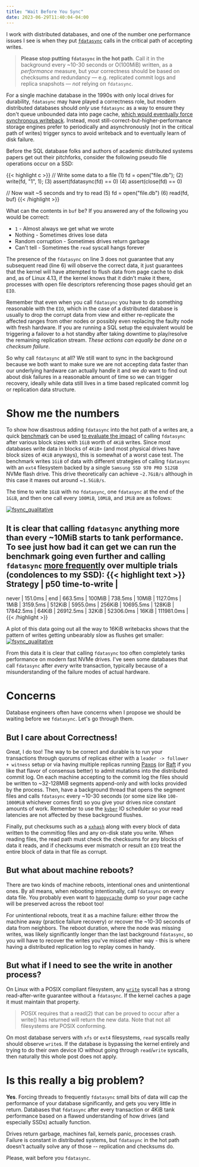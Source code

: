 ```yaml
---
title: "Wait Before You Sync"
date: 2023-06-29T11:40:04-04:00
---
```


I work with distributed databases, and one of the number one performance issues
I see is when they put
[`fdatasync`](https://linux.die.net/man/2/fdatasync) calls in the critical path
of accepting writes.

> **Please stop putting `fdatasync` in the hot path**. Call it in the
  background every ~10-30 seconds or O(100MiB) written, as a *performance*
  measure, but your correctness should be based on checksums and redundancy
  — e.g. replicated commit logs and replica snapshots — _not_ relying on
  `fdatasync`.

For a single machine database in the 1990s with only local drives for
durability, `fdatasync` may have played a correctness role, but modern
distributed databases should _only_ use `fdatasync` as a way to ensure they
don't queue unbounded data into page cache, [which would eventually force
synchronous writeback](https://github.com/firmianay/Life-long-Learner/blob/master/linux-kernel-development/chapter-16.md).
Instead, most still-correct-but-higher-performance storage engines prefer to
periodically and asynchronously (not in the critical path of writes) trigger
syncs to avoid writeback and to eventually learn of disk failure.

Before the SQL database folks and authors of academic distributed systems
papers get out their pitchforks, consider the following pseudo file operations
occur on a SSD:

{{< highlight c >}}
// Write some data to a file
(1) fd = open("file.db");
(2) write(fd, "1", 1);
(3) assert(fdatasync(fd) == 0)
(4) assert(close(fd) == 0)

// Now wait ~5 seconds and try to read
(5) fd = open("file.db")
(6) read(fd, buf)
{{< /highlight >}}

What can the contents in `buf` be? If you answered any of the following you
would be correct:

* `1` - Almost always we get what we wrote
* Nothing - Sometimes drives lose data
* Random corruption - Sometimes drives return garbage
* Can't tell - Sometimes the `read` syscall hangs forever

The presence of the `fdatasync` on line 3 does not guarantee that any
subsequent read (line 6) will observe the correct data, it just guarantees that
the kernel will have attempted to flush data from page cache to disk and, as of
Linux 4.13, if the kernel knows that it didn't make it there, processes with
open file descriptors referencing those pages should get an `EIO`.

Remember that even when you call `fdatasync` you have to do something
reasonable with the `EIO`, which in the case of a distributed database is
usually to drop the corrupt data from view and either re-replicate the affected
ranges from other nodes or possibly even replacing the faulty node with fresh
hardware. If you are running a SQL setup the equivalent would be triggering
a failover to a hot standby after taking downtime to play/resolve the remaining
replication stream. *These actions can equally be done on a checksum failure*.

So why call `fdatasync` at all? We still want to sync in the background
because we both want to make sure we are not accepting data faster than our
underlying hardware can actually handle it and we *do* want to find out
about disk failures in a reasonable amount of time so we can trigger recovery,
ideally while data still lives in a time based replicated commit log or
replication data structure.

# Show me the numbers
To show how disastrous adding `fdatasync` into the hot path of a writes are,
a quick [benchmark](https://github.com/jolynch/performance-analysis/blob/master/notebooks/fsync/benchmark.c)
can be used [to evaluate the impact](https://github.com/jolynch/performance-analysis/blob/master/notebooks/fsync/fsync_after.ipynb)
of calling `fdatasync` after various block sizes with `1GiB` worth of `4KiB`
writes. Since most databases write data in blocks of `4KiB+` (and most physical
drives have block sizes of `4KiB` anyways), this is somewhat of a worst case
test. The benchmark writes `1GiB` of data with different strategies of calling
`fdatasync` with an `ext4` filesystem backed by a single `Samsung SSD 970 PRO
512GB` NVMe flash drive.  This drive theoretically can achieve `~2.7GiB/s`
although in this case it maxes out around ~`1.5GiB/s`.

The time to write `1GiB` with no `fdatasync`, one `fdatasync` at the end of the
`1GiB`, and then one call every `100MiB`, `10MiB`, and `1MiB` are as follows:

[![fsync_qualitative](/img/fsync_qualitative.svg)](/img/fsync_qualitative.svg)

It is clear that calling `fdatasync` anything more than every ~10MiB starts
to tank performance. To see just how bad it can get we can run the benchmark
going even further and calling `fdatasync`
[more frequently](https://gist.github.com/jolynch/a67a2bbd235dcbc3a6e1b0d47ea6a3be#file-benchmark-run-sh)
over multiple trials (condolences to my SSD):
{{< highlight text >}}
Strategy  | p50 time-to-write |
-------------------------------
never     |           151.0ms |
end       |           663.5ms |
100MiB    |           738.5ms |
 10MiB    |          1127.0ms |
  1MiB    |          3159.5ms |
512KiB    |          5955.0ms |
256KiB    |         10695.5ms |
128KiB    |         17842.5ms |
 64KiB    |         26912.5ms |
 32KiB    |         52306.0ms |
 16KiB    |        111981.0ms |
{{< /highlight >}}


A plot of this data going out all the way to 16KiB writebacks shows that the
pattern of writes getting unbearably slow as flushes get smaller:
[![fsync_qualitative](/img/fsync_quantitative.svg)](/img/fsync_quantitative.svg)

From this data it is clear that calling `fdatasync` too often completely tanks
performance on modern fast NVMe drives. I've seen some databases that call
`fdatasync` after _every_ write transaction, typically because of a
misunderstanding of the failure modes of actual hardware.

# Concerns
Database engineers often have concerns when I propose we should be waiting
before we `fdatasync`. Let's go through them.

## But I care about Correctness!

Great, I do too! The way to be correct and durable is to run your transactions
through quorums of replicas either with a `leader -> follower + witness` setup
or via having multiple replicas running
[Paxos](https://en.wikipedia.org/wiki/Paxos_(computer_science)) (or
[Raft](https://raft.github.io/raft.pdf) if you like that flavor of consensus
better) to admit mutations into the distributed commit log. On each machine
accepting to the commit log the files should be written to ~32-128MiB segments
append-only and with locks provided by the process. Then, have a background
thread that opens the segment files and calls `fdatasync` every ~10-30 seconds
(or some size like `100-1000MiB` whichever comes first) so you give your drives
nice constant amounts of work. Remember to use the
[`kyber`](https://www.kernel.org/doc/html/latest/block/kyber-iosched.html)
IO scheduler so your read latencies are not affected by these background flushes.

Finally, put checksums such as a [`xxhash`](https://github.com/Cyan4973/xxHash)
along with every block of data written to the commitlog files and any on-disk
state you write. When reading files, the read path must check the checksums for
any blocks of data it reads, and if checksums ever mismatch or result an `EIO`
treat the entire block of data in that file as corrupt.

## But what about machine reboots?

There are two kinds of machine reboots, intentional ones and unintentional
ones. By all means, when rebooting intentionally, call `fdatasync` on every data
file. You probably even want to
[`happycache`](https://github.com/hashbrowncipher/happycache) dump so your
page cache will be preserved across the reboot too!

For unintentional reboots, treat it as a machine failure: either throw the
machine away (practice failure recovery) or recover the ~10-30 seconds of data
from neighbors. The reboot duration, where the node was missing writes, was
likely significantly longer than the last background `fdatasync`, so you will
have to recover the writes you've missed either way - this is where having a
distributed replication log to replay comes in handy.


## But what if I need to see the write in another process?

On Linux with a POSIX compliant filesystem, any
[`write`](https://man7.org/linux/man-pages/man2/write.2.html) syscall has a
strong read-after-write guarantee without a `fdatasync`. If the kernel caches a
page it must maintain that property.

> POSIX requires that a read(2) that can be proved to occur after a
  write() has returned will return the new data.  Note that not all
  filesystems are POSIX conforming.

On most database servers with `xfs` or `ext4` filesystems, `read` syscalls
really should observe `write`s. If the database is bypassing the kernel
entirely and trying to do their own device IO without going through
`read`/`write` syscalls, then naturally this whole post does not apply.

# Is this really a big problem?

**Yes**. Forcing threads to frequently `fdatasync` small bits
of data will cap the performance of your database significantly, and
gets you very little in return. Databases that `fdatasync` after every
transaction or 4KiB tank performance based on a flawed understanding of how
drives (and especially SSDs) actually function.

Drives return garbage, machines fail, kernels panic, processes crash. Failure
is constant in distributed systems, but `fdatasync` in the hot path doesn't
actually solve any of those -- replication and checksums do.

Please, wait before you `fdatasync`.
